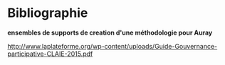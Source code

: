# Bibliographie

__ensembles de supports de creation d'une méthodologie pour Auray__

http://www.laplateforme.org/wp-content/uploads/Guide-Gouvernance-participative-CLAIE-2015.pdf
